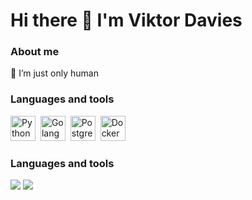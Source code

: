 # Hi there 👋 I'm Viktor Davies

### About me
🌱 I’m just only human
<img src="https://komarev.com/ghpvc/?username=zfullio&style=flat-square&color=blue" alt=""/>

### Languages and tools
<img src="https://cdn.jsdelivr.net/gh/devicons/devicon/icons/python/python-original.svg" title="Python" width="40" height="40"/>&nbsp;
<img src="https://cdn.jsdelivr.net/gh/devicons/devicon/icons/go/go-original-wordmark.svg" title="Golang" width="40" height="40"/>&nbsp;
<img src="https://cdn.jsdelivr.net/gh/devicons/devicon/icons/postgresql/postgresql-original-wordmark.svg" title="PostgreSQL" width="40" height="40"/>&nbsp;
<img src="https://cdn.jsdelivr.net/gh/devicons/devicon/icons/docker/docker-plain-wordmark.svg" title="Docker" width="40" height="40"/>&nbsp;

### Languages and tools
![](http://github-profile-summary-cards.vercel.app/api/cards/stats?username=zfullio&theme=default)
![](http://github-profile-summary-cards.vercel.app/api/cards/productive-time?username=zfullio&theme=default&utcOffset=8) 
          
          
          
          
          
<!--
**zfullio/zfullio** is a ✨ _special_ ✨ repository because its `README.md` (this file) appears on your GitHub profile.

Here are some ideas to get you started:

- 🔭 I’m currently working on ...
- 🌱 I’m currently learning ...
- 👯 I’m looking to collaborate on ...
- 🤔 I’m looking for help with ...
- 💬 Ask me about ...
- 📫 How to reach me: ...
- 😄 Pronouns: ...
- ⚡ Fun fact: ...
-->
